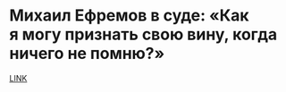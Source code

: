 # Михаил Ефремов в суде: «Как я могу признать свою вину, когда ничего не помню?»



[LINK](https://varlamov.ru/3985066.html)